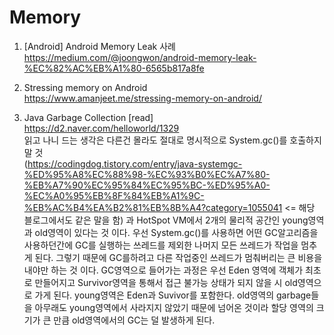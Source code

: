  # Memory
 
 1. [Android] Android Memory Leak 사례 <br>
    https://medium.com/@joongwon/android-memory-leak-%EC%82%AC%EB%A1%80-6565b817a8fe

 
 2. Stressing memory on Android <br>
    https://www.amanjeet.me/stressing-memory-on-android/ 


 3. Java Garbage Collection [read] <br>
    https://d2.naver.com/helloworld/1329 <br>
    읽고 나니 드는 생각은 다른건 몰라도 절대로 명시적으로 System.gc()를 호출하지 말 것 <br>
    (https://codingdog.tistory.com/entry/java-systemgc-%ED%95%A8%EC%88%98-%EC%93%B0%EC%A7%80-%EB%A7%90%EC%95%84%EC%95%BC-%ED%95%A0-%EC%A0%95%EB%8F%84%EB%A1%9C-%EB%AC%B4%EA%B2%81%EB%8B%A4?category=1055041 <= 해당 블로그에서도 같은 말을 함)
    과 HotSpot VM에서 2개의 물리적 공간인 young영역과 old영역이 있다는 것 이다. 우선 System.gc()를 사용하면 어떤 GC알고리즘을 사용하던간에 GC를 실행하는 쓰레드를 제외한
    나머지 모든 쓰레드가 작업을 멈추게 된다. 그렇기 때문에 GC를하려고 다른 작업중인 쓰레드가 멈춰버리는 큰 비용을 내야만 하는 것 이다. GC영역으로 들어가는 과정은 우선 Eden 영역에 객체가 최초로 
    만들어지고 Survivor영역을 통해서 접근 불가능 상태가 되지 않을 시 old영역으로 가게 된다. young영역은 Eden과 Suvivor를 포함한다.
    old영역의 garbage들을 아무래도 young영역에서 사라지지 않았기 때문에 넘어온 것이라 할당 영역의 크기가 큰 만큼
    old영역에서의 GC는 덜 발생하게 된다. 


